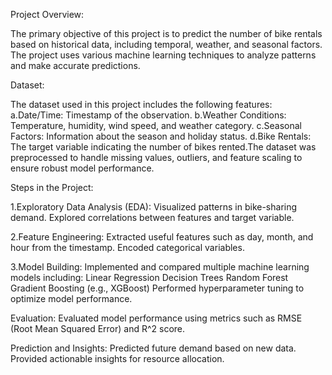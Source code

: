 
Project Overview:

The primary objective of this project is to predict the number of bike rentals based on historical data, including temporal, weather, and seasonal factors. The project uses various machine learning techniques to analyze patterns and make accurate predictions.

Dataset:

The dataset used in this project includes the following features:
a.Date/Time: Timestamp of the observation.
b.Weather Conditions: Temperature, humidity, wind speed, and weather category.
c.Seasonal Factors: Information about the season and holiday status.
d.Bike Rentals: The target variable indicating the number of bikes rented.The dataset was preprocessed to handle missing values, outliers, and feature scaling to ensure robust model performance.

Steps in the Project:

1.Exploratory Data Analysis (EDA):
Visualized patterns in bike-sharing demand.
Explored correlations between features and target variable.

2.Feature Engineering:
Extracted useful features such as day, month, and hour from the timestamp.
Encoded categorical variables.

3.Model Building:
Implemented and compared multiple machine learning models including:
Linear Regression
Decision Trees
Random Forest
Gradient Boosting (e.g., XGBoost)
Performed hyperparameter tuning to optimize model performance.

Evaluation:
Evaluated model performance using metrics such as RMSE (Root Mean Squared Error) and R^2 score.

Prediction and Insights:
Predicted future demand based on new data.
Provided actionable insights for resource allocation.
